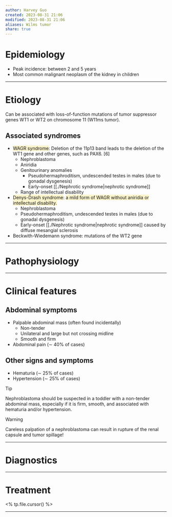 ```yaml
---
author: Harvey Guo
created: 2023-08-31 21:06
modified: 2023-08-31 21:06
aliases: Wilms tumor
share: true
---
```


# Epidemiology
- Peak incidence: between 2 and 5 years 
- Most common malignant neoplasm of the kidney in children

---
# Etiology
Can be associated with loss-of-function mutations of tumor suppressor genes WT1 or WT2 on chromosome 11 (W11ms tumor).
## Associated syndromes
- <span style="background:rgba(240, 200, 0, 0.2)">WAGR syndrome</span>: Deletion of the 11p13 band leads to the deletion of the WT1 gene and other genes, such as PAX6. [6]
	- Nephroblastoma
	- Aniridia 
	- Genitourinary anomalies
		- Pseudohermaphroditism, undescended testes in males (due to gonadal dysgenesis)
		- Early-onset [[./Nephrotic syndrome|nephrotic syndrome]]
	- Range of intellectual disability
- <span style="background:rgba(240, 200, 0, 0.2)">Denys-Drash syndrome</span>: <span style="background:rgba(240, 200, 0, 0.2)">a mild form of WAGR without aniridia or intellectual disability.</span>
	- Nephroblastoma
	- Pseudohermaphroditism, undescended testes in males (due to gonadal dysgenesis)
	- Early-onset [[./Nephrotic syndrome|nephrotic syndrome]] caused by diffuse mesangial sclerosis
- Beckwith-Wiedemann syndrome: mutations of the WT2 gene

---
# Pathophysiology


---
# Clinical features
## Abdominal symptoms
- Palpable abdominal mass (often found incidentally)
	- Non-tender
	- Unilateral and large but not crossing midline 
	- Smooth and firm
- Abdominal pain (∼ 40% of cases)
## Other signs and symptoms
- Hematuria (∼ 25% of cases)
- Hypertension (∼ 25% of cases)

>[!tip] 
>Nephroblastoma should be suspected in a toddler with a non-tender abdominal mass, especially if it is firm, smooth, and associated with hematuria and/or hypertension.

>[!warning] 
>Careless palpation of a nephroblastoma can result in rupture of the renal capsule and tumor spillage!


---
# Diagnostics


---
# Treatment
<% tp.file.cursor() %>

---
